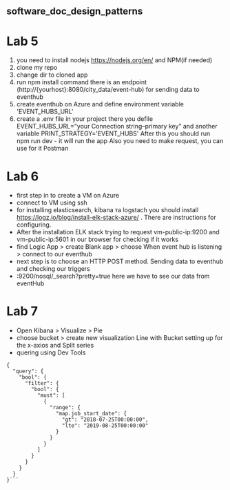 ## software_doc_design_patterns

# Lab 5
1) you need to install nodejs https://nodejs.org/en/ and NPM(if needed)
2) clone my repo
3) change dir to cloned app
4) run npm install command
there is an endpoint (http://{yourhost}:8080/city_data/event-hub) for sending data to eventhub
5) create eventhub on Azure and define environment variable 'EVENT_HUBS_URL'
6) create a .env file in your project there you defile EVENT_HUBS_URL="your Connection string–primary key" and another variable PRINT_STRATEGY='EVENT_HUBS'
After this you should run npm run dev - it will run the app
Also you need to make request, you can use for it Postman

# Lab 6
- first step in to create a VM on Azure
- connect to VM using ssh
- for installing elasticsearch, kibana та logstach you should install https://logz.io/blog/install-elk-stack-azure/ . There are instructions for configuring.
- After the installation ELK stack trying to request vm-public-ip:9200 and vm-public-ip:5601 in our browser for checking if it works
- find Logic App > create Blank app > choose When event hub is listening > connect to our eventhub
- next step is to choose an HTTP POST method. Sending data to eventhub and checking our triggers
- <yourIP>:9200/nosql/_search?pretty=true here we have to see our data from eventHub
  
# Lab 7
- Open Kibana > Visualize > Pie
- choose bucket > create new visualization Line with Bucket setting up for the x-axios and Split series
- quering using Dev Tools 
```GET _search
{
  "query": {
    "bool": {
      "filter": {
        "bool": {
          "must": [
            {
              "range": {
                "map.job_start_date": {
                  "gt": "2018-07-25T00:00:00",
                  "lte": "2019-08-25T00:00:00"
                }
              }
            }
          ]
        }
      }
    }
  }
}```

